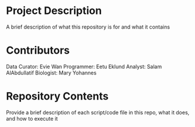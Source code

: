 # Project Description

A brief description of what this repository is for and what it contains

# Contributors

Data Curator: Evie Wan
Programmer: Eetu Eklund
Analyst: Salam AlAbdullatif
Biologist: Mary Yohannes

# Repository Contents

Provide a brief description of each script/code file in this repo, what it does, and how to execute it
